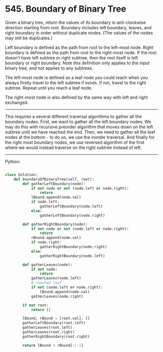 # 545. Boundary of Binary Tree

Given a binary tree, return the values of its boundary in anti-clockwise
direction starting from root. Boundary includes left boundary, leaves, and
right boundary in order without duplicate nodes.  (The values of the nodes may
still be duplicates.)

Left boundary is defined as the path from root to the left-most node. Right
boundary is defined as the path from root to the right-most node. If the root
doesn't have left subtree or right subtree, then the root itself is left
boundary or right boundary. Note this definition only applies to the input
binary tree, and not applies to any subtrees.

The left-most node is defined as a leaf node you could reach when you always
firstly travel to the left subtree if exists. If not, travel to the right
subtree. Repeat until you reach a leaf node.

The right-most node is also defined by the same way with left and right
exchanged.

---

This requires a several different traversal algorithms to gather all the
boundary nodes. First, we want to gather all the left boundary nodes. We may do
this with recursive preorder algorithm that moves down on the left subtree
until we have reached the end. Then, we need to gather all the leaf nodes at
the bottom - to do so, we use the inorder traversal. And finally for the right
most boundary nodes, we use reversed algorithm of the first where we would
instead traverse on the right subtree instead of left.

---

Python:

```python

class Solution:
    def boundaryOfBinaryTree(self, root):
        def gatherLeftBoundary(node):
            if not node or not (node.left or node.right):
                return
            lBound.append(node.val)
            if node.left:
                gatherLeftBoundary(node.left)
            else:
                gatherLeftBoundary(node.right)

        def gatherRightBoundary(node):
            if not node or not (node.left or node.right):
                return
            rBound.append(node.val)
            if node.right:
                gatherRightBoundary(node.right)
            else:
                gatherRightBoundary(node.left)

        def gatherLeaves(node):
            if not node:
                return
            gatherLeaves(node.left)
            # reached leaf
            if not (node.left or node.right):
                lBound.append(node.val)
            gatherLeaves(node.right)

        if not root:
            return []

        lBound, rBound = [root.val], []
        gatherLeftBoundary(root.left)
        gatherLeaves(root.left)
        gatherLeaves(root.right)
        gatherRightBoundary(root.right)

        return lBound + rBound[::-1]
```
